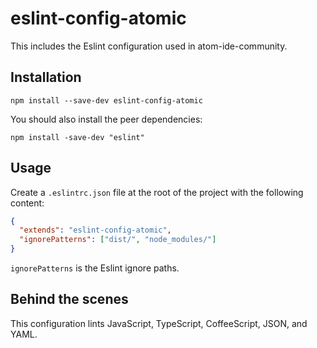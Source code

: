 # eslint-config-atomic

This includes the Eslint configuration used in atom-ide-community.

## Installation
```
npm install --save-dev eslint-config-atomic
```

You should also install the peer dependencies:
```
npm install -save-dev "eslint"
```

## Usage
Create a `.eslintrc.json` file at the root of the project with the following content:
```json
{
  "extends": "eslint-config-atomic",
  "ignorePatterns": ["dist/", "node_modules/"]
}
```
`ignorePatterns` is the Eslint ignore paths.

## Behind the scenes

This configuration lints JavaScript, TypeScript, CoffeeScript, JSON, and YAML.
